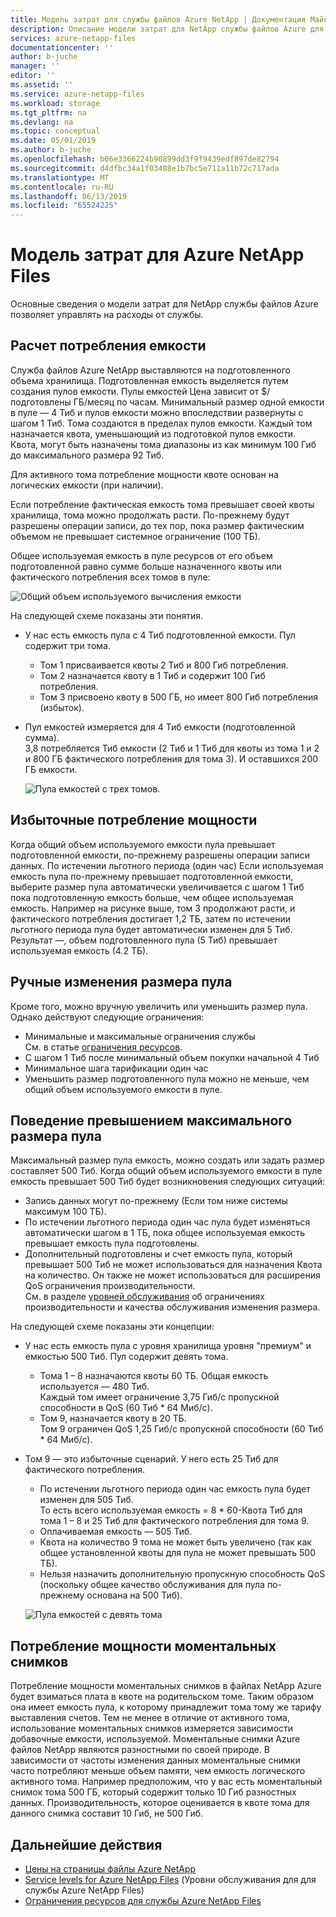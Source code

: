 ```yaml
---
title: Модель затрат для службы файлов Azure NetApp | Документация Майкрософт
description: Описание модели затрат для NetApp службы файлов Azure для управления расходы от службы.
services: azure-netapp-files
documentationcenter: ''
author: b-juche
manager: ''
editor: ''
ms.assetid: ''
ms.service: azure-netapp-files
ms.workload: storage
ms.tgt_pltfrm: na
ms.devlang: na
ms.topic: conceptual
ms.date: 05/01/2019
ms.author: b-juche
ms.openlocfilehash: b06e3366224b90899dd3f9f9439edf897de82794
ms.sourcegitcommit: d4dfbc34a1f03488e1b7bc5e711a11b72c717ada
ms.translationtype: MT
ms.contentlocale: ru-RU
ms.lasthandoff: 06/13/2019
ms.locfileid: "65524225"
---
```

# <a name="cost-model-for-azure-netapp-files"></a>Модель затрат для Azure NetApp Files 

Основные сведения о модели затрат для NetApp службы файлов Azure позволяет управлять на расходы от службы.

## <a name="calculation-of-capacity-consumption"></a>Расчет потребления емкости

Служба файлов Azure NetApp выставляются на подготовленного объема хранилища.  Подготовленная емкость выделяется путем создания пулов емкости.  Пулы емкостей Цена зависит от $/ подготовлены ГБ/месяц по часам. Минимальный размер одной емкости в пуле — 4 Тиб и пулов емкости можно впоследствии развернуты с шагом 1 Тиб. Тома создаются в пределах пулов емкости.  Каждый том назначается квота, уменьшающий из подготовкой пулов емкости. Квота, могут быть назначены тома диапазоны из как минимум 100 Гиб до максимального размера 92 Тиб.  

Для активного тома потребление мощности квоте основан на логических емкости (при наличии).

Если потребление фактическая емкость тома превышает своей квоты хранилища, тома можно продолжать расти. По-прежнему будут разрешены операции записи, до тех пор, пока размер фактическим объемом не превышает системное ограничение (100 ТБ).  

Общее используемая емкость в пуле ресурсов от его объем подготовленной равно сумме больше назначенного квоты или фактического потребления всех томов в пуле: 

   ![Общий объем используемого вычисления емкости](../media/azure-netapp-files/azure-netapp-files-total-used-capacity.png)

На следующей схеме показаны эти понятия.  
* У нас есть емкость пула с 4 Тиб подготовленной емкости.  Пул содержит три тома.  
    * Том 1 присваивается квоты 2 Тиб и 800 Гиб потребления.  
    * Том 2 назначается квоту в 1 Тиб и содержит 100 Гиб потребления.  
    * Том 3 присвоено квоту в 500 ГБ, но имеет 800 Гиб потребления (избыток).  
* Пул емкостей измеряется для 4 Тиб емкости (подготовленной сумма).  
    3,8 потребляется Тиб емкости (2 Тиб и 1 Тиб для квоты из тома 1 и 2 и 800 ГБ фактического потребления для тома 3). И оставшихся 200 ГБ емкости.

   ![Пула емкостей с трех томов.](../media/azure-netapp-files/azure-netapp-files-capacity-pool-with-three-vols.png)

## <a name="overage-in-capacity-consumption"></a>Избыточные потребление мощности  

Когда общий объем используемого емкости пула превышает подготовленной емкости, по-прежнему разрешены операции записи данных.  По истечении льготного периода (один час) Если используемая емкость пула по-прежнему превышает подготовленной емкости, выберите размер пула автоматически увеличивается с шагом 1 Тиб пока подготовленную емкость больше, чем общее используемая емкость.  Например на рисунке выше, том 3 продолжают расти, и фактического потребления достигает 1,2 ТБ, затем по истечении льготного периода пула будет автоматически изменен для 5 Тиб.  Результат —, объем подготовленного пула (5 Тиб) превышает используемая емкость (4.2 ТБ).  

## <a name="manual-changes-of-the-pool-size"></a>Ручные изменения размера пула  

Кроме того, можно вручную увеличить или уменьшить размер пула. Однако действуют следующие ограничения:
* Минимальные и максимальные ограничения службы  
    См. в статье [ограничения ресурсов](azure-netapp-files-resource-limits.md).
* С шагом 1 Тиб после минимальный объем покупки начальной 4 Тиб
* Минимальное шага тарификации один час
* Уменьшить размер подготовленного пула можно не меньше, чем общий объем используемого емкости в пуле.

## <a name="behavior-of-maximum-size-pool-overage"></a>Поведение превышением максимального размера пула   

Максимальный размер пула емкость, можно создать или задать размер составляет 500 Тиб.  Когда общий объем используемого емкости в пуле емкость превышает 500 Тиб будет возникновения следующих ситуаций:
* Запись данных могут по-прежнему (Если том ниже системы максимум 100 ТБ).
* По истечении льготного периода один час пула будет изменяться автоматически шагом в 1 ТБ, пока общее используемая емкость превышает емкость пула подготовлены.
* Дополнительный подготовлены и счет емкость пула, который превышает 500 Тиб не может использоваться для назначения Квота на количество. Он также не может использоваться для расширения QoS ограничения производительности.  
    См. в разделе [уровней обслуживания](azure-netapp-files-service-levels.md) об ограничениях производительности и качества обслуживания изменения размера.

На следующей схеме показаны эти концепции:
* У нас есть емкость пула с уровня хранилища уровня "премиум" и емкостью 500 Тиб. Пул содержит девять тома.
    * Тома 1 – 8 назначаются квоты 60 ТБ.  Общая емкость используется — 480 Тиб.  
        Каждый том имеет ограничение 3,75 Гиб/с пропускной способности в QoS (60 Тиб * 64 Миб/с).  
    * Том 9, назначается квоту в 20 ТБ.  
        Том 9 ограничен QoS 1,25 Гиб/с пропускной способности (60 Тиб * 64 Миб/с).
* Том 9 — это избыточные сценарий. У него есть 25 Тиб для фактического потребления.  
    * По истечении льготного периода один час емкость пула будет изменен для 505 Тиб.  
        То есть всего используемая емкость = 8 * 60-Квота Тиб для тома 1 – 8 и 25 Тиб для фактического потребления для тома 9.
    * Оплачиваемая емкость — 505 Тиб.
    * Квота на количество 9 тома не может быть увеличено (так как общее установленной квоты для пула не может превышать 500 ТБ).
    * Нельзя назначить дополнительную пропускную способность QoS (поскольку общее качество обслуживания для пула по-прежнему основана на 500 Тиб).

   ![Пула емкостей с девять тома](../media/azure-netapp-files/azure-netapp-files-capacity-pool-with-nine-vols.png)

## <a name="capacity-consumption-of-snapshots"></a>Потребление мощности моментальных снимков 

Потребление мощности моментальных снимков в файлах NetApp Azure будет взиматься плата в квоте на родительском томе.  Таким образом она имеет емкость пула, к которому принадлежит тома тому же тарифу выставления счетов.  Тем не менее в отличие от активного тома, использование моментальных снимков измеряется зависимости добавочные емкости, используемой.  Моментальные снимки Azure файлов NetApp являются разностными по своей природе. В зависимости от частоты изменения данных моментальные снимки часто потребляют меньше объем памяти, чем емкость логического активного тома. Например предположим, что у вас есть моментальный снимок тома 500 ГБ, который содержит только 10 Гиб разностных данных. Производительность, которое оценивается в квоте тома для данного снимка составит 10 Гиб, не 500 Гиб. 

## <a name="next-steps"></a>Дальнейшие действия

* [Цены на страницы файлы Azure NetApp](https://azure.microsoft.com/pricing/details/storage/netapp/)
* [Service levels for Azure NetApp Files](azure-netapp-files-service-levels.md) (Уровни обслуживания для для службы Azure NetApp Files)
* [Ограничения ресурсов для службы Azure NetApp Files](azure-netapp-files-resource-limits.md)

